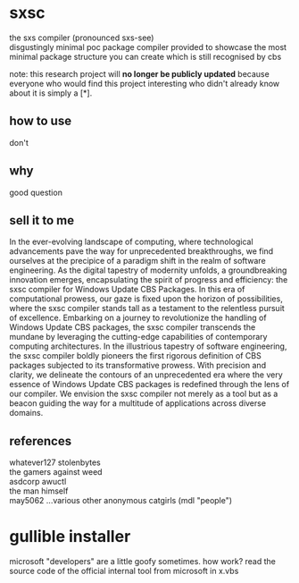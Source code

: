 # sxsc
the sxs compiler (pronounced sxs-see)  
disgustingly minimal poc package compiler provided to showcase the most minimal package structure you can create which is still recognised by cbs

note: this research project will **no longer be publicly updated** because everyone who would find this project interesting who didn't already know about it is simply a [*].

## how to use
don't

## why
good question

## sell it to me
In the ever-evolving landscape of computing, where technological advancements pave the way for unprecedented breakthroughs, we find ourselves at the precipice of a paradigm shift in the realm of software engineering. As the digital tapestry of modernity unfolds, a groundbreaking innovation emerges, encapsulating the spirit of progress and efficiency: the sxsc compiler for Windows Update CBS Packages. In this era of computational prowess, our gaze is fixed upon the horizon of possibilities, where the sxsc compiler stands tall as a testament to the relentless pursuit of excellence. Embarking on a journey to revolutionize the handling of Windows Update CBS packages, the sxsc compiler transcends the mundane by leveraging the cutting-edge capabilities of contemporary computing architectures. In the illustrious tapestry of software engineering, the sxsc compiler boldly pioneers the first rigorous definition of CBS packages subjected to its transformative prowess. With precision and clarity, we delineate the contours of an unprecedented era where the very essence of Windows Update CBS packages is redefined through the lens of our compiler. We envision the sxsc compiler not merely as a tool but as a beacon guiding the way for a multitude of applications across diverse domains.

## references
whatever127
stolenbytes    
the gamers against weed  
asdcorp
awuctl  
the man himself  
may5062
...various other anonymous catgirls (mdl "people")  

# gullible installer
microsoft "developers" are a little goofy sometimes.
how work? read the source code of the official internal tool from microsoft in x.vbs